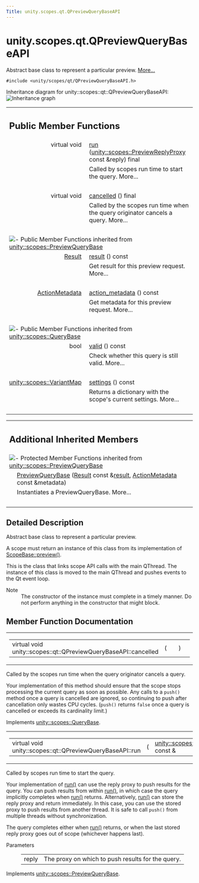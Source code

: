 ```yaml
---
Title: unity.scopes.qt.QPreviewQueryBaseAPI
---
```


# unity.scopes.qt.QPreviewQueryBaseAPI

<p>Abstract base class to represent a particular preview.  
<a href="#details">More...</a></p>
<p><code>#include &lt;unity/scopes/qt/QPreviewQueryBaseAPI.h&gt;</code></p>
Inheritance diagram for unity::scopes::qt::QPreviewQueryBaseAPI:
<img src="../../../../media/classunity_1_1scopes_1_1qt_1_1_q_preview_query_base_a_p_i__inherit__graph.png" border="0" alt="Inheritance graph"/>

<table class="memberdecls">
<tr class="heading"><td colspan="2"><h2 class="groupheader">
Public Member Functions</h2></td></tr>
<tr class="memitem:ab9aea9df41977a7d999967e525b3b3cf"><td class="memItemLeft" align="right" valign="top">virtual void&#160;</td><td class="memItemRight" valign="bottom"><a class="el" href="#ab9aea9df41977a7d999967e525b3b3cf">run</a> (<a class="el" href="unity.scopes.md#a7b46ef0e880da4c75314fe60bdd55754">unity::scopes::PreviewReplyProxy</a> const &amp;reply) final</td></tr>
<tr class="memdesc:ab9aea9df41977a7d999967e525b3b3cf"><td class="mdescLeft">&#160;</td><td class="mdescRight">Called by scopes run time to start the query.  More...<br /></td></tr>
<tr class="separator:ab9aea9df41977a7d999967e525b3b3cf"><td class="memSeparator" colspan="2">&#160;</td></tr>
<tr class="memitem:ac68c5e63e55f818a31a358c8f87ccdeb"><td class="memItemLeft" align="right" valign="top">virtual void&#160;</td><td class="memItemRight" valign="bottom"><a class="el" href="#ac68c5e63e55f818a31a358c8f87ccdeb">cancelled</a> () final</td></tr>
<tr class="memdesc:ac68c5e63e55f818a31a358c8f87ccdeb"><td class="mdescLeft">&#160;</td><td class="mdescRight">Called by the scopes run time when the query originator cancels a query.  More...<br /></td></tr>
<tr class="separator:ac68c5e63e55f818a31a358c8f87ccdeb"><td class="memSeparator" colspan="2">&#160;</td></tr>
<tr class="inherit_header pub_methods_classunity_1_1scopes_1_1_preview_query_base"><td colspan="2" onclick="javascript:toggleInherit('pub_methods_classunity_1_1scopes_1_1_preview_query_base')"><img src="../../../../media/closed.png" alt="-"/>&#160;Public Member Functions inherited from <a class="el" href="unity.scopes.PreviewQueryBase.md">unity::scopes::PreviewQueryBase</a></td></tr>
<tr class="memitem:af6887f9d12ffb69c94b2ddab8c1f99ba inherit pub_methods_classunity_1_1scopes_1_1_preview_query_base"><td class="memItemLeft" align="right" valign="top"><a class="el" href="unity.scopes.Result.md">Result</a>&#160;</td><td class="memItemRight" valign="bottom"><a class="el" href="unity.scopes.PreviewQueryBase.md#af6887f9d12ffb69c94b2ddab8c1f99ba">result</a> () const </td></tr>
<tr class="memdesc:af6887f9d12ffb69c94b2ddab8c1f99ba inherit pub_methods_classunity_1_1scopes_1_1_preview_query_base"><td class="mdescLeft">&#160;</td><td class="mdescRight">Get result for this preview request.  More...<br /></td></tr>
<tr class="separator:af6887f9d12ffb69c94b2ddab8c1f99ba inherit pub_methods_classunity_1_1scopes_1_1_preview_query_base"><td class="memSeparator" colspan="2">&#160;</td></tr>
<tr class="memitem:a40f82d521b7c31a3b29f4c1143242d62 inherit pub_methods_classunity_1_1scopes_1_1_preview_query_base"><td class="memItemLeft" align="right" valign="top"><a class="el" href="unity.scopes.ActionMetadata.md">ActionMetadata</a>&#160;</td><td class="memItemRight" valign="bottom"><a class="el" href="unity.scopes.PreviewQueryBase.md#a40f82d521b7c31a3b29f4c1143242d62">action_metadata</a> () const </td></tr>
<tr class="memdesc:a40f82d521b7c31a3b29f4c1143242d62 inherit pub_methods_classunity_1_1scopes_1_1_preview_query_base"><td class="mdescLeft">&#160;</td><td class="mdescRight">Get metadata for this preview request.  More...<br /></td></tr>
<tr class="separator:a40f82d521b7c31a3b29f4c1143242d62 inherit pub_methods_classunity_1_1scopes_1_1_preview_query_base"><td class="memSeparator" colspan="2">&#160;</td></tr>
<tr class="inherit_header pub_methods_classunity_1_1scopes_1_1_query_base"><td colspan="2" onclick="javascript:toggleInherit('pub_methods_classunity_1_1scopes_1_1_query_base')"><img src="../../../../media/closed.png" alt="-"/>&#160;Public Member Functions inherited from <a class="el" href="unity.scopes.QueryBase.md">unity::scopes::QueryBase</a></td></tr>
<tr class="memitem:a095e61eabe2042eeea5c4df1a444d7d4 inherit pub_methods_classunity_1_1scopes_1_1_query_base"><td class="memItemLeft" align="right" valign="top">bool&#160;</td><td class="memItemRight" valign="bottom"><a class="el" href="unity.scopes.QueryBase.md#a095e61eabe2042eeea5c4df1a444d7d4">valid</a> () const </td></tr>
<tr class="memdesc:a095e61eabe2042eeea5c4df1a444d7d4 inherit pub_methods_classunity_1_1scopes_1_1_query_base"><td class="mdescLeft">&#160;</td><td class="mdescRight">Check whether this query is still valid.  More...<br /></td></tr>
<tr class="separator:a095e61eabe2042eeea5c4df1a444d7d4 inherit pub_methods_classunity_1_1scopes_1_1_query_base"><td class="memSeparator" colspan="2">&#160;</td></tr>
<tr class="memitem:ab6a25ba587387a7f490b8b5a081e9ed6 inherit pub_methods_classunity_1_1scopes_1_1_query_base"><td class="memItemLeft" align="right" valign="top"><a class="el" href="unity.scopes.md#ad5d8ccfa11a327fca6f3e4cee11f4c10">unity::scopes::VariantMap</a>&#160;</td><td class="memItemRight" valign="bottom"><a class="el" href="unity.scopes.QueryBase.md#ab6a25ba587387a7f490b8b5a081e9ed6">settings</a> () const </td></tr>
<tr class="memdesc:ab6a25ba587387a7f490b8b5a081e9ed6 inherit pub_methods_classunity_1_1scopes_1_1_query_base"><td class="mdescLeft">&#160;</td><td class="mdescRight">Returns a dictionary with the scope's current settings.  More...<br /></td></tr>
<tr class="separator:ab6a25ba587387a7f490b8b5a081e9ed6 inherit pub_methods_classunity_1_1scopes_1_1_query_base"><td class="memSeparator" colspan="2">&#160;</td></tr>
</table><table class="memberdecls">
<tr class="heading"><td colspan="2"><h2 class="groupheader">
Additional Inherited Members</h2></td></tr>
<tr class="inherit_header pro_methods_classunity_1_1scopes_1_1_preview_query_base"><td colspan="2" onclick="javascript:toggleInherit('pro_methods_classunity_1_1scopes_1_1_preview_query_base')"><img src="../../../../media/closed.png" alt="-"/>&#160;Protected Member Functions inherited from <a class="el" href="unity.scopes.PreviewQueryBase.md">unity::scopes::PreviewQueryBase</a></td></tr>
<tr class="memitem:acb87c2d6c81760696d75e9f0a378d6e7 inherit pro_methods_classunity_1_1scopes_1_1_preview_query_base"><td class="memItemLeft" align="right" valign="top">&#160;</td><td class="memItemRight" valign="bottom"><a class="el" href="unity.scopes.PreviewQueryBase.md#acb87c2d6c81760696d75e9f0a378d6e7">PreviewQueryBase</a> (<a class="el" href="unity.scopes.Result.md">Result</a> const &amp;<a class="el" href="unity.scopes.PreviewQueryBase.md#af6887f9d12ffb69c94b2ddab8c1f99ba">result</a>, <a class="el" href="unity.scopes.ActionMetadata.md">ActionMetadata</a> const &amp;metadata)</td></tr>
<tr class="memdesc:acb87c2d6c81760696d75e9f0a378d6e7 inherit pro_methods_classunity_1_1scopes_1_1_preview_query_base"><td class="mdescLeft">&#160;</td><td class="mdescRight">Instantiates a PreviewQueryBase.  More...<br /></td></tr>
<tr class="separator:acb87c2d6c81760696d75e9f0a378d6e7 inherit pro_methods_classunity_1_1scopes_1_1_preview_query_base"><td class="memSeparator" colspan="2">&#160;</td></tr>
</table>
<a name="details" id="details"></a><h2 class="groupheader">Detailed Description</h2>
<p>Abstract base class to represent a particular preview. </p>
<p>A scope must return an instance of this class from its implementation of <a class="el" href="unity.scopes.ScopeBase.md#a154b9b4cfc0f40572cfec60dd819396f" title="Invoked when a scope is requested to create a preview for a particular result. ">ScopeBase::preview()</a>.</p>
<p>This is the class that links scope API calls with the main QThread. The instance of this class is moved to the main QThread and pushes events to the Qt event loop.</p>
<dl class="section note"><dt>Note</dt><dd>The constructor of the instance must complete in a timely manner. Do not perform anything in the constructor that might block. </dd></dl>
<h2 class="groupheader">Member Function Documentation</h2>
<table class="mlabels">
<tr>
<td class="mlabels-left">
<table class="memname">
<tr>
<td class="memname">virtual void unity::scopes::qt::QPreviewQueryBaseAPI::cancelled </td>
<td>(</td>
<td class="paramname"></td><td>)</td>
<td></td>
</tr>
</table>
</td>
<td class="mlabels-right">
<span class="mlabels"><span class="mlabel">final</span><span class="mlabel">virtual</span></span>  </td>
</tr>
</table>
<p>Called by the scopes run time when the query originator cancels a query. </p>
<p>Your implementation of this method should ensure that the scope stops processing the current query as soon as possible. Any calls to a <code>push()</code> method once a query is cancelled are ignored, so continuing to push after cancellation only wastes CPU cycles. (<code>push()</code> returns <code>false</code> once a query is cancelled or exceeds its cardinality limit.) </p>
<p>Implements <a class="el" href="unity.scopes.QueryBase.md#a596b19dbfd6efe96b834be75a9b64c68">unity::scopes::QueryBase</a>.</p>
<table class="mlabels">
<tr>
<td class="mlabels-left">
<table class="memname">
<tr>
<td class="memname">virtual void unity::scopes::qt::QPreviewQueryBaseAPI::run </td>
<td>(</td>
<td class="paramtype"><a class="el" href="unity.scopes.md#a7b46ef0e880da4c75314fe60bdd55754">unity::scopes::PreviewReplyProxy</a> const &amp;&#160;</td>
<td class="paramname"><em>reply</em></td><td>)</td>
<td></td>
</tr>
</table>
</td>
<td class="mlabels-right">
<span class="mlabels"><span class="mlabel">final</span><span class="mlabel">virtual</span></span>  </td>
</tr>
</table>
<p>Called by scopes run time to start the query. </p>
<p>Your implementation of <a class="el" href="#ab9aea9df41977a7d999967e525b3b3cf" title="Called by scopes run time to start the query. ">run()</a> can use the reply proxy to push results for the query. You can push results from within <a class="el" href="#ab9aea9df41977a7d999967e525b3b3cf" title="Called by scopes run time to start the query. ">run()</a>, in which case the query implicitly completes when <a class="el" href="#ab9aea9df41977a7d999967e525b3b3cf" title="Called by scopes run time to start the query. ">run()</a> returns. Alternatively, <a class="el" href="#ab9aea9df41977a7d999967e525b3b3cf" title="Called by scopes run time to start the query. ">run()</a> can store the reply proxy and return immediately. In this case, you can use the stored proxy to push results from another thread. It is safe to call <code>push()</code> from multiple threads without synchronization.</p>
<p>The query completes either when <a class="el" href="#ab9aea9df41977a7d999967e525b3b3cf" title="Called by scopes run time to start the query. ">run()</a> returns, or when the last stored reply proxy goes out of scope (whichever happens last).</p>
<dl class="params"><dt>Parameters</dt><dd>
<table class="params">
<tr><td class="paramname">reply</td><td>The proxy on which to push results for the query. </td></tr>
</table>
</dd>
</dl>
<p>Implements <a class="el" href="unity.scopes.PreviewQueryBase.md#a81b89daf29cd1ada55286f2a3a871347">unity::scopes::PreviewQueryBase</a>.</p>
